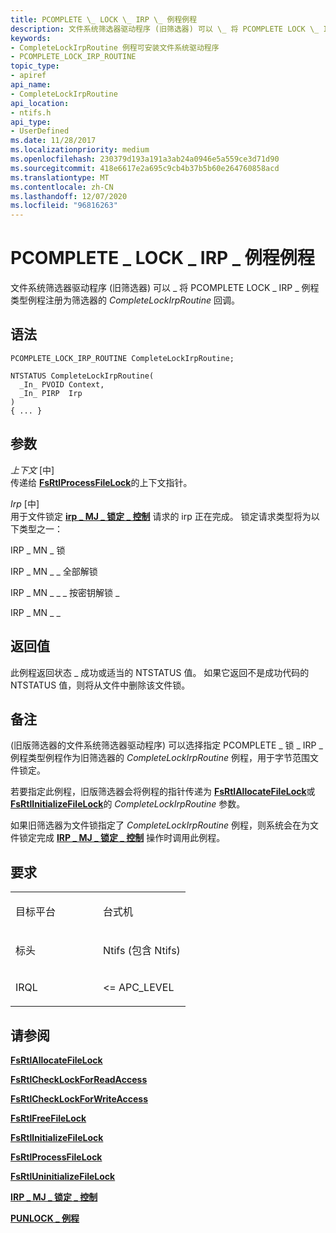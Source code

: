 ```yaml
---
title: PCOMPLETE \_ LOCK \_ IRP \_ 例程例程
description: 文件系统筛选器驱动程序 (旧筛选器) 可以 \_ 将 PCOMPLETE LOCK \_ IRP \_ 例程类型例程注册为筛选器的 CompleteLockIrpRoutine 回调。
keywords:
- CompleteLockIrpRoutine 例程可安装文件系统驱动程序
- PCOMPLETE_LOCK_IRP_ROUTINE
topic_type:
- apiref
api_name:
- CompleteLockIrpRoutine
api_location:
- ntifs.h
api_type:
- UserDefined
ms.date: 11/28/2017
ms.localizationpriority: medium
ms.openlocfilehash: 230379d193a191a3ab24a0946e5a559ce3d71d90
ms.sourcegitcommit: 418e6617e2a695c9cb4b37b5b60e264760858acd
ms.translationtype: MT
ms.contentlocale: zh-CN
ms.lasthandoff: 12/07/2020
ms.locfileid: "96816263"
---
```

# <a name="pcomplete_lock_irp_routine-routine"></a>PCOMPLETE \_ LOCK \_ IRP \_ 例程例程


文件系统筛选器驱动程序 (旧筛选器) 可以 \_ 将 PCOMPLETE LOCK \_ IRP \_ 例程类型例程注册为筛选器的 *CompleteLockIrpRoutine* 回调。

<a name="syntax"></a>语法
------

```ManagedCPlusPlus
PCOMPLETE_LOCK_IRP_ROUTINE CompleteLockIrpRoutine;

NTSTATUS CompleteLockIrpRoutine(
  _In_ PVOID Context,
  _In_ PIRP  Irp
)
{ ... }
```

<a name="parameters"></a>参数
----------

*上下文* \[中\]  
传递给 [**FsRtlProcessFileLock**](/windows-hardware/drivers/ddi/ntifs/nf-ntifs-_fsrtl_advanced_fcb_header-fsrtlprocessfilelock)的上下文指针。

*Irp* \[中\]  
用于文件锁定 [**irp \_ MJ \_ 锁定 \_ 控制**](irp-mj-lock-control.md) 请求的 irp 正在完成。 锁定请求类型将为以下类型之一：

IRP \_ MN \_ 锁

IRP \_ MN \_ \_ 全部解锁

IRP \_ MN \_ \_ \_ 按密钥解锁 \_

IRP \_ MN \_ \_

<a name="return-value"></a>返回值
------------

此例程返回状态 \_ 成功或适当的 NTSTATUS 值。 如果它返回不是成功代码的 NTSTATUS 值，则将从文件中删除该文件锁。

<a name="remarks"></a>备注
-------

 (旧版筛选器的文件系统筛选器驱动程序) 可以选择指定 PCOMPLETE \_ 锁 \_ IRP \_ 例程类型例程作为旧筛选器的 *CompleteLockIrpRoutine* 例程，用于字节范围文件锁定。

若要指定此例程，旧版筛选器会将例程的指针传递为 [**FsRtlAllocateFileLock**](/windows-hardware/drivers/ddi/ntifs/nf-ntifs-_fsrtl_advanced_fcb_header-fsrtlallocatefilelock)或 [**FsRtlInitializeFileLock**](/windows-hardware/drivers/ddi/ntifs/nf-ntifs-_fsrtl_advanced_fcb_header-fsrtlinitializefilelock)的 *CompleteLockIrpRoutine* 参数。

如果旧筛选器为文件锁指定了 *CompleteLockIrpRoutine* 例程，则系统会在为文件锁定完成 [**IRP \_ MJ \_ 锁定 \_ 控制**](irp-mj-lock-control.md) 操作时调用此例程。

<a name="requirements"></a>要求
------------

<table>
<colgroup>
<col width="50%" />
<col width="50%" />
</colgroup>
<tbody>
<tr class="odd">
<td align="left"><p>目标平台</p></td>
<td align="left">台式机</td>
</tr>
<tr class="even">
<td align="left"><p>标头</p></td>
<td align="left">Ntifs (包含 Ntifs) </td>
</tr>
<tr class="odd">
<td align="left"><p>IRQL</p></td>
<td align="left"><p>&lt;= APC_LEVEL</p></td>
</tr>
</tbody>
</table>

## <a name="see-also"></a>请参阅


[**FsRtlAllocateFileLock**](/windows-hardware/drivers/ddi/ntifs/nf-ntifs-_fsrtl_advanced_fcb_header-fsrtlallocatefilelock)

[**FsRtlCheckLockForReadAccess**](/windows-hardware/drivers/ddi/ntifs/nf-ntifs-_fsrtl_advanced_fcb_header-fsrtlchecklockforreadaccess)

[**FsRtlCheckLockForWriteAccess**](/windows-hardware/drivers/ddi/ntifs/nf-ntifs-_fsrtl_advanced_fcb_header-fsrtlchecklockforwriteaccess)

[**FsRtlFreeFileLock**](/windows-hardware/drivers/ddi/ntifs/nf-ntifs-_fsrtl_advanced_fcb_header-fsrtlfreefilelock)

[**FsRtlInitializeFileLock**](/windows-hardware/drivers/ddi/ntifs/nf-ntifs-_fsrtl_advanced_fcb_header-fsrtlinitializefilelock)

[**FsRtlProcessFileLock**](/windows-hardware/drivers/ddi/ntifs/nf-ntifs-_fsrtl_advanced_fcb_header-fsrtlprocessfilelock)

[**FsRtlUninitializeFileLock**](/windows-hardware/drivers/ddi/ntifs/nf-ntifs-_fsrtl_advanced_fcb_header-fsrtluninitializefilelock)

[**IRP \_ MJ \_ 锁定 \_ 控制**](irp-mj-lock-control.md)

[**PUNLOCK \_ 例程**](punlock-routine.md)

 

